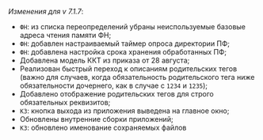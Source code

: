 _Изменения для v 7.1.7_:
- `ФН`: из списка переопределений убраны неиспользуемые базовые адреса чтения памяти ФН;
- `ФН`: добавлен настраиваемый таймер опроса директории ПФ;
- `ФН`: добавлена настройка срока хранения обработанных ПФ;
- Добавлена модель ККТ из приказа от 28 августа;
- Реализован быстрый переход к описаниям родительских тегов (важно для случаев, когда обязательность родительского тега ниже обязательности дочернего, как в случае с `1234` и `1235`);
- Добавлено отображение родительских тегов для строго обязательных реквизитов;
- `КЗ`: кнопка выхода из приложения выведена на главное окно;
- Обновлены внутренние сборки приложений;
- `КЗ`: обновлено именование сохраняемых файлов
